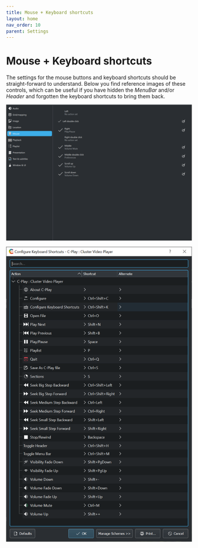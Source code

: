 ```yaml
---
title: Mouse + Keyboard shortcuts
layout: home
nav_order: 10
parent: Settings
---
```


# Mouse + Keyboard shortcuts

The settings for the mouse buttons and keyboard shortcuts should be straight-forward to understand. Below you find reference images of these controls, which can be useful if you have hidden the *MenuBar* and/or *Header* and forgotten the keyboard shortcuts to bring them back.

![Mouse](../../assets/ui/settings/mouse.png)

![Keyboard Shortcuts](../../assets/ui/settings/keyboard_shortcuts.png) 
